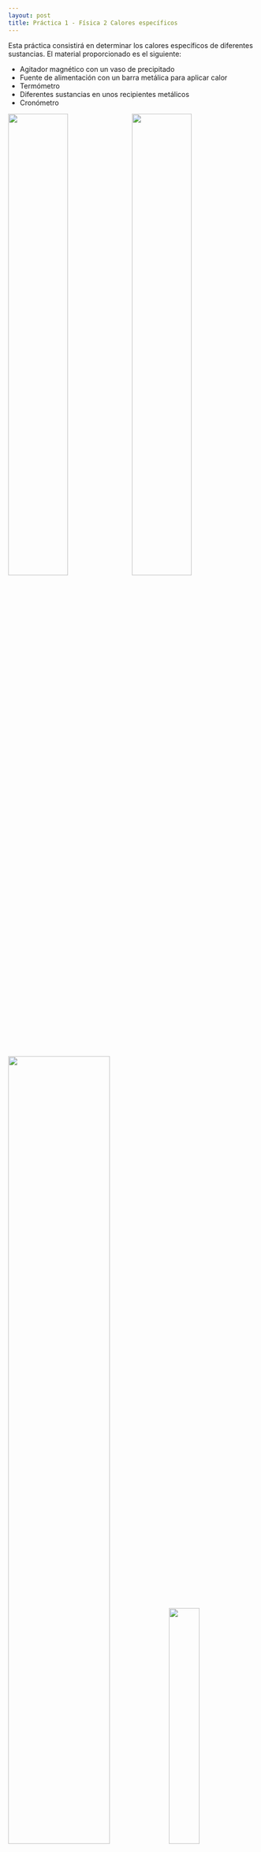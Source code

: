 ```yaml
---
layout: post
title: Práctica 1 - Física 2 Calores específicos
---
```


Esta práctica consistirá en determinar los calores específicos de diferentes sustancias. El material proporcionado es el siguiente:
* Agitador magnético con un vaso de precipitado
* Fuente de alimentación con un barra metálica para aplicar calor
* Termómetro
* Diferentes sustancias en unos recipientes metálicos
* Cronómetro

<img src="../images/fuente_de_alimentación.jpg" width="49%">
<img src="../images/removedor.jpg" width="49%">
<img src="../images/sustancias.jpg" width="64%">
<img src="../images/termometro.jpg" width="35%">

Los objetivos de la prática para las sustancias de Cobre, Hierro, Aluminio y Agua:
* Determinar el error cometido al medir la temperatura, la energía aportada y las masas.
* Gráfica de calor y temperatura
* Razonar el comportamiento de la curva
* Determinar la pendiente mediante un ajuste por mínimos cuadrados, y determinar su error cuadrático médio.
* Determinar el error de los calores absolutos con sus errores absolutos. Comparar estas medidas con los valores reales.

### Determinar el calor específico

Nuestra situación es la siguiente, tenemos una fuente de alimentación que nos proporciona un calor, y medimos como varía la temperatura de diferentes sustancias. Pero, ¿Cómo determinamos el calor específico?

La **capacidad calorífica** \\(C_e\\) se define como

$$

C_e = \frac{Q}{m \cdot \Delta T}

$$

Siendo:
* **Q**: Es la tranferencia de energía en forma calorífica entre el sistema y su entorno y otro sistema, es decir, el calor que le proporcionamos al material con nuestra fuente de alimentación. **Se mide en calorias** (cal). \\(1 cal \Rightarrow 4.18 J\\)
* **m** la masa del sistema. Se mide en gramos (g).
* \\( \Delta T \\): El incremento de temperatura del sistema. La temperatura se mide en Kelvins (K).
* \\(C_e\\): El calor específico. Se mide en \\([C_e] = \frac{[C]}{[m]} = \frac{[Cal]}{[g \cdot K]}\\)

Por otro lado, en la fuente de alimentación, se define **potencia instantanea** cómo:

$$

P = V \cdot I

$$

Siendo:
* **P** es la potencia instantanea, medida en vatios. \\( [W] = \frac{[E]}{[t]}\\)
* **V** es el voltaje, medida en voltios (V).
* **I** es el amperaje, medida en amperios (A).

Igualmente se define la **potencia calorífica**, que es la cantidad de calor que libera por unidad de tiempo, como:

$$

P = \frac{E}{t}

$$

Siendo:
* **P** es la potencia instántanea, medida en vatios. \\( [W] = \frac{[E]}{[t]}\\)
* **E** es la energía proporcionada en Julios (J).
* **t** es el tiempo, en segundos (s).

Juntando lo anterior, podemos igualar las potencias instantaneas para conseguir la potencia calorífica:

$$

E = P \cdot t = V \cdot I \cdot t

$$

El calor es una forma de trabajo, es decir que podemos igualar la potencia calorífica (E) con el Calor proporcionado (Q). **Tenemos que tener cuidado porque la potencia calorífica(E) está expresada en Julios y el Calor (Q) está expresado en calorias (Cal)**. Dicho esto, igualamos las expresiones de potencia calorífica y <a name="defCalor" style="text-decoration: none;">calor</a>:

$$

E \Rightarrow Julios
\qquad
Q \Rightarrow Cal

$$

$$

Q = E \cdot \frac{1}{4.18} = V \cdot I \cdot t \cdot \frac{1}{4.18}

\\

m \cdot C_e \cdot \Delta T = V \cdot I \cdot t \cdot \frac{1}{4.18}

$$

Y finalemente llegamos a que:

$$

C_e = \frac{V \cdot I \cdot t}{4.18} \cdot \frac{1}{m \cdot \Delta T} = \frac{V \cdot I \cdot t}{4.18} \cdot \frac{1}{m \cdot (T_{final} - T_{inicial})}
$$

Para calcular el calor específico necesitaremos el voltaje, la intensidad, el tiempo, la masa y la variación de temperatura, es decir, todas las variables son conocidas.
### Cálculo de errores

Para calcular el error que se comete en las medidas hay que ver el error absoluto de los diferentes aparatos:
* El termómetro da una lectura de 3 dígitos, expresado con 1 decimal, por lo que su error absoluto será de \\(\pm 0.1 ºC\\)
* La fuente de alimentación tiene dos medidas, el voltaje y el amperaje. **En el volteje** la lectura es de 3 dígitos, expresado con 1 decimal, por lo que su error absoluto será de \\(\pm 0.1 V\\). **En el amperaje** la lectura es de 3 dígitos, expresado con 2 decimales, por lo que su error absoluto será de \\(\pm 0.01 A\\).
* El cronometro tiene 2 dígitos para minutos, 2 para segundos y 2 para centisegundos. Por lo que el error absoluto será de \\(\pm 0.01 s\\).
* El vaso de precipitado tiene una medida cada 50 mL, por lo que el error absoluto será de \\(\pm 50 mL\\). Esto en el caso del agua.
* En el caso de las otras sustacias, sus masas tienen también un error que está expresada en el mismo: El **aluminio** \\(\pm 0.1 g\\), el **cobre** \\(\pm 0.1 g\\) y el **hierro** \\(\pm 0.1 g\\).

El error absoluto de una función que dependen de varias magnitudes independientes \\(x_1, x_2, x_3, ...\\) de una función: \\(y = f(x_1, x_2, x_3, ...)\\),  se calcularía así:

$$

\Delta y = \Bigg \lvert \frac{\delta y}{\delta x_1} \Bigg \lvert \Delta x_1  + \Bigg \lvert \frac{\delta y}{\delta x_2} \Bigg \lvert \Delta x_2 + ...

$$

Para calcular el error absoluto del calor específico se haría <a name="calorEspecifico" style="text-decoration: none;">así</a>:

$$

C_e = \frac{V \cdot I \cdot t}{4.18} \cdot \frac{1}{m \cdot (T_{final} - T_{inicial})}

\\

\Delta C_e = \Bigg \lvert \frac{\delta C_e}{\delta V} \Bigg \lvert \Delta V +
\Bigg \lvert \frac{\delta C_e}{\delta I} \Bigg \lvert \Delta I +
\Bigg \lvert \frac{\delta C_e}{\delta t} \Bigg \lvert \Delta t +
\Bigg \lvert \frac{\delta C_e}{\delta m} \Bigg \lvert \Delta m +
\Bigg \lvert \frac{\delta C_e}{\delta T} \Bigg \lvert \Delta T

\\
= \Bigg \lvert \frac{I \cdot t}{4.18 \cdot m \cdot (T_{final} - T_{inicial})}\Bigg \lvert \Delta V +
\Bigg \lvert \frac{V \cdot t}{4.18 \cdot m \cdot (T_{final} - T_{inicial})}\Bigg \lvert \Delta I
\\+
\Bigg \lvert \frac{V \cdot I}{4.18 \cdot m \cdot (T_{final} - T_{inicial})}\Bigg \lvert \Delta t +
\Bigg \lvert \frac{V \cdot I \cdot t}{4.18 \cdot m^2 \cdot (T_{final} - T_{inicial})}\Bigg \lvert \Delta m + 0
$$

Siendo:
* \\(\Delta V\\) el error del voltaje de la fuente de alimentación, \\(\Delta V = \pm 0.1 V\\).
* \\(\Delta I\\) el error del amperaje de la fuente de alimentación, \\(\Delta I = \pm 0.01 A\\).
* \\(\Delta t\\) el error del cronómetro, \\(\Delta t = \pm 0.01 s\\).
* \\(\Delta m\\) el error de la masa, varía dependiendo de la sustancia que estemos trabajando.
* V es el voltaje, nosotros usaremos un **voltaje de 11 V**.
* I es el amperaje, nosotros usaremos un **amperaje de 2.9A**.
* t es el tiempo transcurrido en el experimento, medido en segundos.
* m es la masa del objeto que estemos estudiando, medido en gramos.
* \\(T_{final}\\) ó \\(T_{inicial} \\) es la temperatura inicial y final, medido en Kelvins.

### Agua
#### Planteamiento
Primero vamos a empezar con el agua. Los pasos seguidos han sido:
1. Primero cogemos el vaso de precipitado y lo llenamos de **agua del grifo**. Lo llenamos con unos **400 ml**.
2. Introducimos la barra metálica de la fuente de alimentación y el termómetro.
3. Encendemos el agitador para asegurarnos de que la temperatura será constante en todo el recipiente.
2. Encendemos la **fuente de alimentación** y la ponemos a **11 Voltios a 2.90 Amperios**.
3. Tomamos los valores de temperatura cada **30 segundos**.

En las primeras iteraciones del experimento pudimos notar que el agua varía de temperatura muy lenta, del órden de 0.3ºC/0.5ºC. Por lo que tomar valores cada 30 segundos sería más que suficiente. Además, tendremos que tener el experimento el tiempo suficiente cómo para que la variación de temperatura sea grande, esta variación debería de ser de 20ºC a 50ºC para tener una gama amplia de datos.

La temperatura del agua del grifo inicialmente es de 23.3ºC, y el agua empieza a hervir a los 90ºC. Con lo que un buen volumen de datos sería llegar a los 40ºC/ 50ºC.

#### Realización

Al realizar la prueba, **cogimos datos durante 870 segundos desde una temperatura inicial de 23.3ºC hasta los 35.7ºC**. Los datos obtenidos se encuentran [aquí](../data/aguaexp.json). Su gráfica de Calor frente a temperatura, utilizando <a href="#defCalor">esta expresión</a>, sería la siguiente:

<iframe width="912" height="564" seamless frameborder="0" scrolling="no" src="https://docs.google.com/spreadsheets/d/e/2PACX-1vTNL8X6-7JWsLQzLOxtiRmdErXjTLcZaDdVD--Rjm3LXv-7nbX-OD_bAJ_yjLdg7cwYczgybkgkwK72/pubchart?oid=1712134363&amp;format=interactive"></iframe>

La gráfica presenta un leve curva al principio, **la inclinación del inicio** se debe a que el calentador está todavía calentando el metal y eso hace que la inclinacón sea menor y no tan constante como en la demás parte de la recta. **Esto se solucionaría eliminando los primeros valores**, pues no determinan bien la variación de temperatura. Además nos encontramos con otro problema y es que  la gráfica no es excesivamente recta, cuando **debería de ser lineal**. El problema se debe a que el volumen de datos obtenidos es un poco escaso, con lo que **deberían de ser más datos**.

#### Ajuste por mínimos cuadrados

Al ser una relación *aparentemente* lineal podremos aproximarlo a una recta de la forma:

$$

Y = mX + c

$$

Donde m se denomina *pendiente* y *c* ordenada en el origen.

Para obtener dicha función usaremos el método de mínimos cuadrados, que nos permite obtener la recta que más se aproxima a dichos puntos. La pendiente y la ordenada en el origen de dicha recta vienen dadas por las siguientes expresiones:

$$

m = \frac{E}{D}

\qquad

c = \bar{Y} - m \bar{X}

$$

En donde:

$$

E = \Bigg ( \sum_{i = 1}^{n} X_i Y_i \Bigg ) - n \bar{X} \bar{Y}

\qquad

D = \Bigg ( \sum_{i = 1}^{n} X_{i}^{2} \Bigg ) - n \bar{X}^{2}

$$

Siendo

$$

\bar{X} = \frac{1}{n} \sum_{i = 1}^{n} X_i

\qquad

\bar{Y} = \frac{1}{n} \sum_{i = 1}^{n} Y_i

$$

Operando con los resultados obtenidos llegamos a que la **pendiente** es \\(m = 190\cdot 10^{-5}\\) y la ordenada en el origen es \\(c = 23.13\\). Se queda tal que:

$$

Y = 190\cdot 10^{-5}X + 23.13

$$

Para calcular el **error cuadrático medio de la pendiente m** se calcula así:

$$

\Delta m \cong \sqrt{\frac{A}{\sum_{i = 1}^{n} (D_i^2)}}

$$

Donde

$$

A = \frac{\sum_{i = 1}^{n} d_i^2}{n - 2}

\qquad

d_i = Y_i - m X_i - c

\\

\sum_{i = 1}^{n} (D_i^2) = \sum_{i = 1}^{n} (X_i - \bar{X})^2

$$

Operando **llegamos** a que:

$$

\Delta m = 1.0\cdot 10^{-5}

$$

Es decir, un erro muy pequeño, los resultados se aproximan mucho a la linea, es *casi* lineal.

#### Cálculo del calor específico con sus errores absolutos

<a href="#calorEspecifico">Antes</a> calculamos la expresión para determinar el calor específico (\\(C_e\\)) y su error absoluto (\\(\Delta C_e\\)). Para calcular dicha expresión, substituimos con los valores (también antes mencionados) y nos sale:

### Cobre
#### Planteamiento
#### Realización

<iframe width="901" height="557" seamless frameborder="0" scrolling="no" src="https://docs.google.com/spreadsheets/d/e/2PACX-1vTNL8X6-7JWsLQzLOxtiRmdErXjTLcZaDdVD--Rjm3LXv-7nbX-OD_bAJ_yjLdg7cwYczgybkgkwK72/pubchart?oid=1441252593&amp;format=interactive"></iframe>

### Aluminio
#### Planteamiento
#### Realización

<iframe width="912" height="564" seamless frameborder="0" scrolling="no" src="https://docs.google.com/spreadsheets/d/e/2PACX-1vTNL8X6-7JWsLQzLOxtiRmdErXjTLcZaDdVD--Rjm3LXv-7nbX-OD_bAJ_yjLdg7cwYczgybkgkwK72/pubchart?oid=1040109177&amp;format=interactive"></iframe>

### Hierro
#### Planteamiento
#### Realizacion

<iframe width="933" height="577" seamless frameborder="0" scrolling="no" src="https://docs.google.com/spreadsheets/d/e/2PACX-1vTNL8X6-7JWsLQzLOxtiRmdErXjTLcZaDdVD--Rjm3LXv-7nbX-OD_bAJ_yjLdg7cwYczgybkgkwK72/pubchart?oid=1622749977&amp;format=interactive"></iframe>

### Bibliografía
* https://es.wikipedia.org/wiki/Calor_espec%C3%ADfico

* https://developers.google.com/chart/interactive/docs/gallery/linechart#examples

* https://es.wikipedia.org/wiki/Potencia_(f%C3%ADsica)
